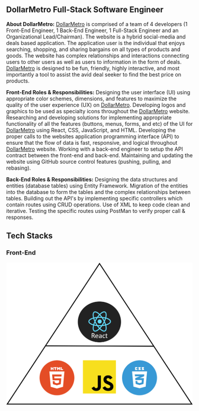## DollarMetro Full-Stack Software Engineer 

**About DollarMetro:** <a href="https://dollarmetro.com/dashboard">DollarMetro</a> is comprised of a team of 4 developers (1 Front-End Engineer, 1 Back-End Engineer, 1 Full-Stack Engineer and an Organizational Lead/Chairman).  The website is a hybrid social-media and deals based application.  The application user is the individual that enjoys searching, shopping, and sharing bargains on all types of products and goods.  The website has complex relationships and interactions connecting users to other users as well as users to information in the form of deals.  <a href="https://dollarmetro.com/dashboard">DollarMetro</a> is designed to be fun, friendly, highly interactive, and most importantly a tool to assist the avid deal seeker to find the best price on products. 


**Front-End Roles & Responsibilities:** Designing the user interface (UI) using appropriate color schemes, dimensions, and features to maximize the quality of the user experience (UX) on <a href="https://dollarmetro.com/dashboard">DollarMetro</a>.  Developing logos and graphics to be used as specialty icons throughout the <a href="https://dollarmetro.com/dashboard">DollarMetro</a> website.  Researching and developing solutions for implementing appropriate functionality of all the features (buttons, menus, forms, and etc) of the UI for <a href="https://dollarmetro.com/dashboard">DollarMetro</a> using React, CSS, JavaScript, and HTML.  Developing the proper calls to the websites application programming interface (API) to ensure that the flow of data is fast, responsive, and logical throughout <a href="https://dollarmetro.com/dashboard">DollarMetro</a> website.  Working with a back-end engineer to setup the API contract between the front-end and back-end.  Maintaining and updating the website using GitHub source control features (pushing, pulling, and rebasing).   

**Back-End Roles & Responsibilities:** Designing the data structures and entities (database tables) using Entity Framework.  Migration of the entities into the database to form the tables and the complex relationships between tables.  Building out the API's by implementing specific controllers which contain routes using CRUD operations.  Use of XML to keep code clean and iterative.  Testing the specific routes using PostMan to verify proper call & responses.      

## Tech Stacks
### Front-End
<img src="images/Website Tech Stack.png?raw=true"/>



<!--For more details see [GitHub Flavored Markdown](https://guides.github.com/features/mastering-markdown/).-->
